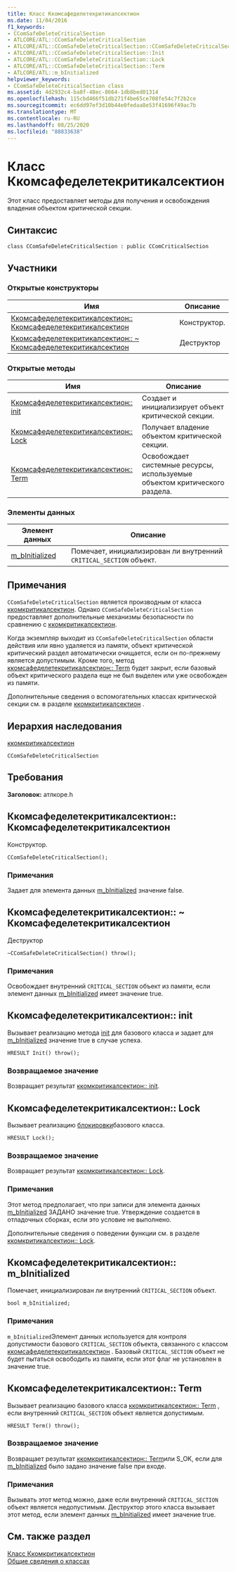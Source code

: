 ```yaml
---
title: Класс Ккомсафеделетекритикалсектион
ms.date: 11/04/2016
f1_keywords:
- CComSafeDeleteCriticalSection
- ATLCORE/ATL::CComSafeDeleteCriticalSection
- ATLCORE/ATL::CComSafeDeleteCriticalSection::CComSafeDeleteCriticalSection
- ATLCORE/ATL::CComSafeDeleteCriticalSection::Init
- ATLCORE/ATL::CComSafeDeleteCriticalSection::Lock
- ATLCORE/ATL::CComSafeDeleteCriticalSection::Term
- ATLCORE/ATL::m_bInitialized
helpviewer_keywords:
- CComSafeDeleteCriticalSection class
ms.assetid: 4d2932c4-ba8f-48ec-8664-1db8bed01314
ms.openlocfilehash: 115cbd466f51db271f4be65ce708fe54c7f2b2ce
ms.sourcegitcommit: ec6dd97ef3d10b44e0fedaa8e53f41696f49ac7b
ms.translationtype: MT
ms.contentlocale: ru-RU
ms.lasthandoff: 08/25/2020
ms.locfileid: "88833638"
---
```

# <a name="ccomsafedeletecriticalsection-class"></a>Класс Ккомсафеделетекритикалсектион

Этот класс предоставляет методы для получения и освобождения владения объектом критической секции.

## <a name="syntax"></a>Синтаксис

```
class CComSafeDeleteCriticalSection : public CComCriticalSection
```

## <a name="members"></a>Участники

### <a name="public-constructors"></a>Открытые конструкторы

|Имя|Описание|
|----------|-----------------|
|[Ккомсафеделетекритикалсектион:: Ккомсафеделетекритикалсектион](#ccomsafedeletecriticalsection)|Конструктор.|
|[Ккомсафеделетекритикалсектион:: ~ Ккомсафеделетекритикалсектион](#dtor)|Деструктор|

### <a name="public-methods"></a>Открытые методы

|Имя|Описание|
|----------|-----------------|
|[Ккомсафеделетекритикалсектион:: init](#init)|Создает и инициализирует объект критической секции.|
|[Ккомсафеделетекритикалсектион:: Lock](#lock)|Получает владение объектом критической секции.|
|[Ккомсафеделетекритикалсектион:: Term](#term)|Освобождает системные ресурсы, используемые объектом критического раздела.|

### <a name="data-members"></a>Элементы данных

|Элемент данных|Описание|
|-|-|
|[m_bInitialized](#m_binitialized)|Помечает, инициализирован ли внутренний `CRITICAL_SECTION` объект.|

## <a name="remarks"></a>Примечания

`CComSafeDeleteCriticalSection` является производным от класса [ккомкритикалсектион](../../atl/reference/ccomcriticalsection-class.md). Однако `CComSafeDeleteCriticalSection` предоставляет дополнительные механизмы безопасности по сравнению с [ккомкритикалсектион](../../atl/reference/ccomcriticalsection-class.md).

Когда экземпляр выходит из `CComSafeDeleteCriticalSection` области действия или явно удаляется из памяти, объект критической критический раздел автоматически очищается, если он по-прежнему является допустимым. Кроме того, метод [ккомсафеделетекритикалсектион:: Term](#term) будет закрыт, если базовый объект критического раздела еще не был выделен или уже освобожден из памяти.

Дополнительные сведения о вспомогательных классах критической секции см. в разделе [ккомкритикалсектион](../../atl/reference/ccomcriticalsection-class.md) .

## <a name="inheritance-hierarchy"></a>Иерархия наследования

[ккомкритикалсектион](../../atl/reference/ccomcriticalsection-class.md)

`CComSafeDeleteCriticalSection`

## <a name="requirements"></a>Требования

**Заголовок:** атлкоре.h

## <a name="ccomsafedeletecriticalsectionccomsafedeletecriticalsection"></a><a name="ccomsafedeletecriticalsection"></a> Ккомсафеделетекритикалсектион:: Ккомсафеделетекритикалсектион

Конструктор.

```
CComSafeDeleteCriticalSection();
```

### <a name="remarks"></a>Примечания

Задает для элемента данных [m_bInitialized](#m_binitialized) значение false.

## <a name="ccomsafedeletecriticalsectionccomsafedeletecriticalsection"></a><a name="dtor"></a> Ккомсафеделетекритикалсектион:: ~ Ккомсафеделетекритикалсектион

Деструктор

```
~CComSafeDeleteCriticalSection() throw();
```

### <a name="remarks"></a>Примечания

Освобождает внутренний `CRITICAL_SECTION` объект из памяти, если элемент данных [m_bInitialized](#m_binitialized) имеет значение true.

## <a name="ccomsafedeletecriticalsectioninit"></a><a name="init"></a> Ккомсафеделетекритикалсектион:: init

Вызывает реализацию метода [init](/visualstudio/debugger/init) для базового класса и задает для [m_bInitialized](#m_binitialized) значение true в случае успеха.

```
HRESULT Init() throw();
```

### <a name="return-value"></a>Возвращаемое значение

Возвращает результат [ккомкритикалсектион:: init](../../atl/reference/ccomcriticalsection-class.md#init).

## <a name="ccomsafedeletecriticalsectionlock"></a><a name="lock"></a> Ккомсафеделетекритикалсектион:: Lock

Вызывает реализацию [блокировки](ccomcriticalsection-class.md#lock)базового класса.

```
HRESULT Lock();
```

### <a name="return-value"></a>Возвращаемое значение

Возвращает результат [ккомкритикалсектион:: Lock](../../atl/reference/ccomcriticalsection-class.md#lock).

### <a name="remarks"></a>Примечания

Этот метод предполагает, что при записи для элемента данных [m_bInitialized](#m_binitialized) ЗАДАНО значение true. Утверждение создается в отладочных сборках, если это условие не выполнено.

Дополнительные сведения о поведении функции см. в разделе [ккомкритикалсектион:: Lock](../../atl/reference/ccomcriticalsection-class.md#lock).

## <a name="ccomsafedeletecriticalsectionm_binitialized"></a><a name="m_binitialized"></a> Ккомсафеделетекритикалсектион:: m_bInitialized

Помечает, инициализирован ли внутренний `CRITICAL_SECTION` объект.

```
bool m_bInitialized;
```

### <a name="remarks"></a>Примечания

`m_bInitialized`Элемент данных используется для контроля допустимости базового `CRITICAL_SECTION` объекта, связанного с классом [ккомсафеделетекритикалсектион](../../atl/reference/ccomsafedeletecriticalsection-class.md) . Базовый `CRITICAL_SECTION` объект не будет пытаться освободить из памяти, если этот флаг не установлен в значение true.

## <a name="ccomsafedeletecriticalsectionterm"></a><a name="term"></a> Ккомсафеделетекритикалсектион:: Term

Вызывает реализацию базового класса [ккомкритикалсектион:: Term](../../atl/reference/ccomcriticalsection-class.md#term) , если внутренний `CRITICAL_SECTION` объект является допустимым.

```
HRESULT Term() throw();
```

### <a name="return-value"></a>Возвращаемое значение

Возвращает результат [ккомкритикалсектион:: Term](../../atl/reference/ccomcriticalsection-class.md#term)или S_OK, если для [m_bInitialized](#m_binitialized) было задано значение false при входе.

### <a name="remarks"></a>Примечания

Вызывать этот метод можно, даже если внутренний `CRITICAL_SECTION` объект является недопустимым. Деструктор этого класса вызывает этот метод, если элемент данных [m_bInitialized](#m_binitialized) имеет значение true.

## <a name="see-also"></a>См. также раздел

[Класс Ккомкритикалсектион](../../atl/reference/ccomcriticalsection-class.md)<br/>
[Общие сведения о классах](../../atl/atl-class-overview.md)
